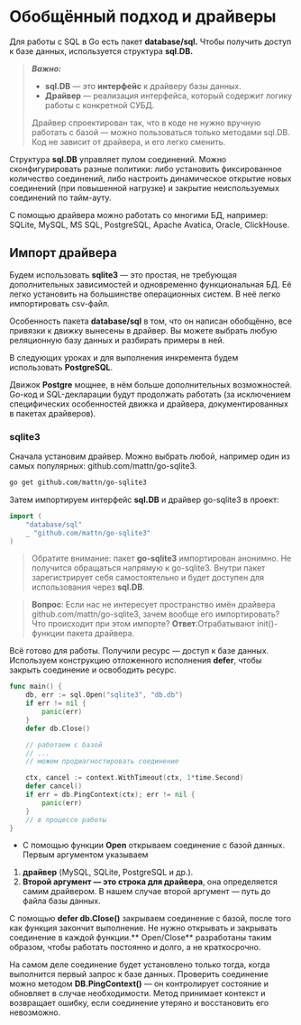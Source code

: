 # Обобщённый подход и драйверы
Для работы с SQL в Go есть пакет **database/sql.** Чтобы получить доступ к базе данных, используется структура **sql.DB.**


> ***Важно:*** 
>
> + **sql.DB** — это **интерфейс** к драйверу базы данных.
> + **Драйвер** — реализация интерфейса, который содержит логику работы с конкретной СУБД. 
>
> Драйвер спроектирован так, что в коде не нужно вручную работать с базой — можно пользоваться только методами sql.DB. Код не зависит от драйвера, и его легко сменить.
>  


Структура **sql.DB** управляет пулом соединений. Можно сконфигурировать разные политики: либо установить фиксированное количество соединений, либо настроить динамическое открытие новых соединений (при повышенной нагрузке) и закрытие неиспользуемых соединений по тайм-ауту.

С помощью драйвера можно работать со многими БД, например: 
SQLite, MySQL, MS SQL, PostgreSQL, Apache Avatica, Oracle, ClickHouse.

## Импорт драйвера
Будем использовать **sqlite3** — это простая, не требующая дополнительных зависимостей и одновременно функциональная БД. Её легко установить на большинстве операционных систем. В неё легко импортировать csv-файл.

Особенность пакета **database/sql** в том, что он написан обобщённо, все привязки к движку вынесены в драйвер. Вы можете выбрать любую реляционную базу данных и разбирать примеры в ней. 

В следующих уроках и для выполнения инкремента будем использовать **PostgreSQL**. 

Движок **Postgre** мощнее, в нём больше дополнительных возможностей. Go-код и SQL-декларации будут продолжать работать (за исключением специфических особенностей движка и драйвера, документированных в пакетах драйверов).

### sqlite3

Сначала установим драйвер. Можно выбрать любой, например один из самых популярных: github.com/mattn/go-sqlite3.

```bash
go get github.com/mattn/go-sqlite3
```

Затем импортируем интерфейс **sql.DB** и драйвер go-sqlite3 в проект:

```Go
import (
    "database/sql"
    _ "github.com/mattn/go-sqlite3"
) 
```

>Обратите внимание: пакет **go-sqlite3** импортирован анонимно. Не получится обращаться напрямую к go-sqlite3. Внутри пакет зарегистрирует себя самостоятельно и будет доступен для использования через **sql.DB**.


> **Вопрос**: Если нас не интересует пространство имён драйвера github.com/mattn/go-sqlite3, зачем вообще его импортировать? Что происходит при этом импорте?
**Ответ**:Отрабатывают init()-функции пакета драйвера.


Всё готово для работы. Получили ресурс — доступ к базе данных. Используем конструкцию отложенного исполнения **defer**, чтобы закрыть соединение и освободить ресурс.

```go
func main() {
    db, err := sql.Open("sqlite3", "db.db")
    if err != nil {
        panic(err)
    }
    defer db.Close()

    // работаем с базой
    // ...
    // можем продиагностировать соединение

    ctx, cancel := context.WithTimeout(ctx, 1*time.Second)
    defer cancel()
    if err = db.PingContext(ctx); err != nil {
        panic(err)
    }
    // в процессе работы
}
```

+ С помощью функции **Open** открываем соединение с базой данных. Первым аргументом указываем 
1.  **драйвер** (MySQL, SQLite, PostgreSQL и др.). 
2.  **Второй аргумент — это строка для драйвера**, она определяется самим драйвером. В нашем случае второй аргумент — путь до файла базы данных.

С помощью **defer db.Close()** закрываем соединение с базой, после того как функция закончит выполнение. Не нужно открывать и закрывать соединение в каждой функции.** Open/Close** разработаны таким образом, чтобы работать постоянно и долго, а не краткосрочно.


На самом деле соединение будет установлено только тогда, когда выполнится первый запрос к базе данных. Проверить соединение можно методом **DB.PingContext()** — он контролирует состояние и обновляет в случае необходимости. Метод принимает контекст и возвращает ошибку, если соединение утеряно и восстановить его невозможно.